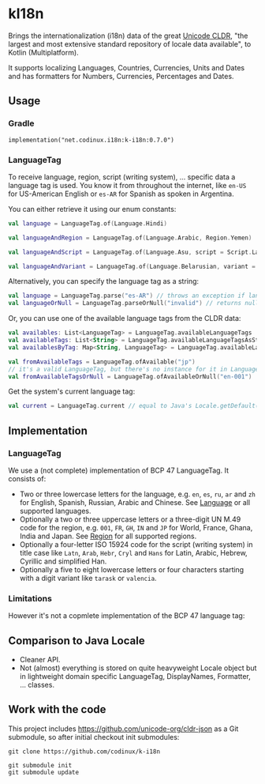 # kI18n

Brings the internationalization (i18n) data of the great [Unicode CLDR](https://github.com/unicode-org/cldr), "the largest and most extensive standard repository of locale data available", to Kotlin (Multiplatform).

It supports localizing Languages, Countries, Currencies, Units and Dates and has formatters for Numbers, Currencies, Percentages and Dates.

## Usage

### Gradle

```
implementation("net.codinux.i18n:k-i18n:0.7.0")
```

### LanguageTag

To receive language, region, script (writing system), ... specific data a language tag is used. You know it from throughout the internet, like `en-US` for US-American English or `es-AR` for Spanish as spoken in Argentina.

You can either retrieve it using our enum constants:

```kotlin
val language = LanguageTag.of(Language.Hindi)

val languageAndRegion = LanguageTag.of(Language.Arabic, Region.Yemen)

val languageAndScript = LanguageTag.of(Language.Asu, script = Script.Latin)

val languageAndVariant = LanguageTag.of(Language.Belarusian, variant = Variant.Tarask)
```

Alternatively, you can specify the language tag as a string:

```kotlin
val language = LanguageTag.parse("es-AR") // throws an exception if language tag is invalid
val languageOrNull = LanguageTag.parseOrNull("invalid") // returns null if language tag is invalid
```

Or, you can use one of the available language tags from the CLDR data:

```kotlin
val availables: List<LanguageTag> = LanguageTag.availableLanguageTags
val availableTags: List<String> = LanguageTag.availableLanguageTagsAsString
val availablesByTag: Map<String, LanguageTag> = LanguageTag.availableLanguageTagsByTag

val fromAvailableTags = LanguageTag.ofAvailable("jp")
// it's a valid LanguageTag, but there's no instance for it in LanguageTag.availableLanguageTags (as CLDR as no direct data for it)
val fromAvailableTagsOrNull = LanguageTag.ofAvailableOrNull("en-001") 
```

Get the system's current language tag:

```kotlin
val current = LanguageTag.current // equal to Java's Locale.getDefault()
```

## Implementation

### LanguageTag

We use a (not complete) implementation of BCP 47 LanguageTag. It consists of:
- Two or three lowercase letters for the language, e.g. `en`, `es`, `ru`, `ar` and `zh` for English, Spanish, Russian, Arabic and Chinese. See [Language](./k-i18n-data/src/commonMain/kotlin/net/codinux/i18n/Language.kt) or all supported languages.
- Optionally a two or three uppercase letters or a three-digit UN M.49 code for the region, e.g. `001`, `FR`, `GH`, `IN` and `JP` for World, France, Ghana, India and Japan. See [Region](./k-i18n-data/src/commonMain/kotlin/net/codinux/i18n/Region.kt) for all supported regions.
- Optionally a four-letter ISO 15924 code for the script (writing system) in title case like `Latn`, `Arab`, `Hebr`, `Cryl` and `Hans` for Latin, Arabic, Hebrew, Cyrillic and simplified Han.
- Optionally a five to eight lowercase letters or four characters starting with a digit variant like `tarask` or `valencia`.

### Limitations

However it's not a copmlete implementation of the BCP 47 language tag:


## Comparison to Java Locale

- Cleaner API.
- Not (almost) everything is stored on quite heavyweight Locale object but in lightweight domain specific LanguageTag, DisplayNames, Formatter, ... classes.

## Work with the code

This project includes https://github.com/unicode-org/cldr-json as a Git submodule, so after initial checkout init submodules:

```shell
git clone https://github.com/codinux/k-i18n

git submodule init
git submodule update
```
